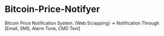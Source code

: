 # Bitcoin-Price-Notifyer
Bitcoin Price Notification System. (Web Scrapping) -> Notification Through [Email, SMS, Alarm Tone, CMD Text]
